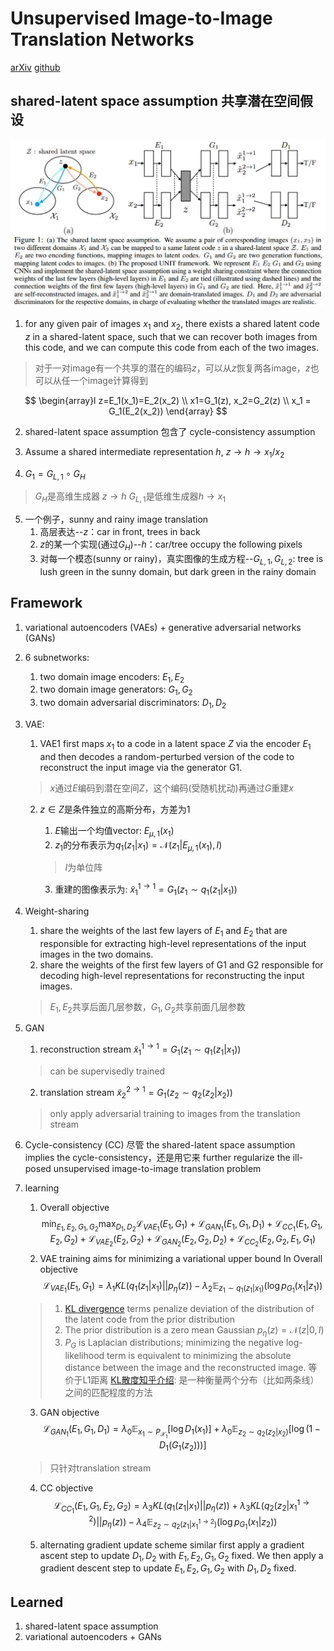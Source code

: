 # Unsupervised Image-to-Image Translation Networks
[arXiv](https://arxiv.org/abs/1703.00848)
[github](https://github.com/mingyuliutw/unit)

## shared-latent space assumption 共享潜在空间假设
![SLSA](./.assets/SLSA.jpg)
1. for any given pair of images $x_1$ and $x_2$, there exists a shared latent code $z$ in a shared-latent space, such that we can recover both images from this code, and we can compute this code from each of the two images.
> 对于一对image有一个共享的潜在的编码$z$，可以从$z$恢复两各image，$z$也可以从任一个image计算得到

$$
\begin{array}l
z=E_1(x_1)=E_2(x_2) \\
x1=G_1(z), x_2=G_2(z) \\
x_1 = G_1(E_2(x_2))
\end{array}
$$

2. shared-latent space assumption 包含了 cycle-consistency assumption

3. Assume a shared intermediate representation $h$, $z\to h\to x_1/x_2$

4. $G_1=G_{L,1}\circ G_H$
> $G_H$是高维生成器 $z\to h$
$G_{L,1}$是低维生成器$h\to x_1$

5. 一个例子，sunny and rainy image translation
   1. 高层表达--$z$：car in front, trees in back
   2. $z$的某一个实现(通过$G_H$)--$h$：car/tree occupy the following pixels
   3. 对每一个模态(sunny or rainy)，真实图像的生成方程--$G_{L,1},G_{L,2}$: tree is lush green in the sunny domain, but dark green in the rainy domain

## Framework
1. variational autoencoders (VAEs) + generative adversarial networks (GANs)
2. 6 subnetworks:
   1. two domain image encoders: $E_1,E_2$
   2. two domain image generators: $G_1,G_2$
   3. two domain adversarial discriminators: $D_1,D_2$
3. VAE:  
   1. VAE1 first maps $x_1$ to a code in a latent space $Z$ via the encoder $E_1$ and then decodes a random-perturbed version of the code to reconstruct the input image via the generator G1.
   > $x$通过$E$编码到潜在空间$Z$，这个编码(受随机扰动)再通过$G$重建$x$

   2. $z\in Z$是条件独立的高斯分布，方差为$1$
      1. $E$输出一个均值vector: $E_{\mu,1}(x_1)$
      2. $z_1$的分布表示为$q_1(z_1|x_1)=\mathcal N(z_1|E_{\mu,1}(x_1), I)$
      > $I$为单位阵

      3. 重建的图像表示为: $\widetilde x_1^{1\to1}=G_1(z_1\sim q_1(z_1|x_1))$
4. Weight-sharing
   1. share the weights of the last few layers of $E_1$ and $E_2$ that are responsible for extracting high-level representations of the input images in the two domains.
   2. share the weights of the first few layers of G1 and G2 responsible for decoding high-level representations for reconstructing the input images.
   > $E_1,E_2$共享后面几层参数，$G_1,G_2$共享前面几层参数

5. GAN
   1. reconstruction stream $\widetilde x_1^{1\to1}=G_1(z_1\sim q_1(z_1|x_1))$
   > can be supervisedly trained

   2. translation stream  $\widetilde x_2^{2\to1}=G_1(z_2\sim q_2(z_2|x_2))$
   > only apply adversarial training to images from the translation stream

6. Cycle-consistency (CC)
尽管 the shared-latent space assumption implies the cycle-consistency，还是用它来 further regularize the ill-posed unsupervised image-to-image translation problem

7. learning
   1. Overall objective  
   $$ \min_{E_1,E_2,G_1,G_2}\max_{D_1,D_2}\mathcal L_{VAE_1}(E_1,G_1)+ \mathcal L_{GAN_1}(E_1,G_1,D_1)+\mathcal L_{CC_1}(E_1,G_1,E_2,G_2)+ \mathcal L_{VAE_2}(E_2,G_2)+ \mathcal L_{GAN_2}(E_2,G_2,D_2)+\mathcal L_{CC_2}(E_2,G_2,E_1,G_1)
   $$
   2. VAE training aims for minimizing a variational upper bound In Overall objective  
   $$
   \mathcal L_{VAE_1}(E_1,G_1)=\lambda_1KL(q_1(z_1|x_1)||p_\eta(z)) - \lambda_2\mathbb E_{z_1\sim q_1(z_1|x_1)}(\log p_{G_1}(x_1|z_1))
   $$
   > 1. [KL divergence](https://blog.csdn.net/haolexiao/article/details/70142571) terms penalize deviation of the distribution of the latent code from the prior distribution
   > 2. The prior distribution is a zero mean Gaussian $p_\eta(z)=\mathcal N(z|0,I)$
   > 3. $P_G$ is Laplacian distributions; minimizing the negative log-likelihood term is equivalent to minimizing the absolute distance between the image and the reconstructed image. 等价于L1距离
   > [KL散度知乎介绍](https://zhuanlan.zhihu.com/p/37452654?utm_source=qq&utm_medium=social&utm_oi=638711330211762176): 是一种衡量两个分布（比如两条线）之间的匹配程度的方法

   3. GAN objective
   $$\mathcal L_{GAN_1}(E_1,G_1,D_1)=\lambda_0\mathbb E_{x_1\sim P_{\mathcal X_1}}[\log D_1(x_1)] + \lambda_0\mathbb E_{z_2\sim q_2(z_2|x_2)}[\log (1-D_1(G_1(z_2)))]$$
   > 只针对translation stream

   4. CC objective
   $$
   \mathcal L_{CC_1}(E_1,G_1,E_2,G_2)=\lambda_3KL(q_1(z_1|x_1)||p_\eta(z)) + \lambda_3KL(q_2(z_2|x^{1\to2}_1)||p_\eta(z)) -
   \lambda_4\mathbb E_{z_2\sim q_2(z_1|x^{1\to 2}_1)}(\log p_{G_1}(x_1|z_2))
   $$

   5. alternating gradient update scheme similar
   first apply a gradient ascent step to update $D_1,D_2$ with $E_1, E_2, G_1, G_2$ fixed. We then apply a gradient descent step to update $E_1, E_2, G_1, G_2$ with $D_1,D_2$ fixed.

## Learned
1. shared-latent space assumption
2. variational autoencoders + GANs
